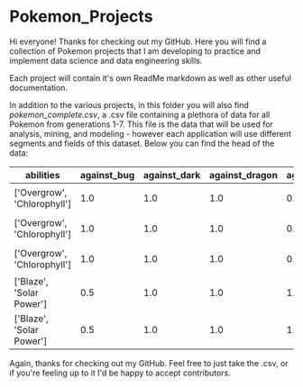 # Pokemon_Projects

Hi everyone! Thanks for checking out my GitHub. Here you will find a collection of Pokemon projects that 
I am developing to practice and implement data science and data engineering skills.

Each project will contain it's own ReadMe markdown as well as other useful documentation. 

In addition to the various projects, in this folder you will also find *pokemon_complete.csv*, a .csv file containing a plethora of data for all Pokemon from generations 1-7. This file is the data that will be used for analysis, mining, and modeling - however each application will use different segments and fields of this dataset. Below you can find the head of the data:

| abilities | against_bug | against_dark | against_dragon | against_electric | against_fairy | against_fight | against_fire | against_flying | against_ghost | against_grass | against_ground | against_ice | against_normal | against_poison | against_psychic | against_rock | against_steel | against_water | attack | base_egg_steps | base_happiness | base_total | capture_rate | classfication | defense | experience_growth | height_m | hp | japanese_name | name | percentage_male | pokedex_number | sp_attack | sp_defense | speed | type1 | type2 | weight_kg | generation | is_legendary |
|-------------|-------------|-------------|-------------|-------------|-------------|-------------|-------------|-------------|-------------|-------------|-------------|-------------|-------------|-------------|-------------|-------------|-------------|-------------|-------------|-------------|-------------|-------------|-------------|-------------|-------------|-------------|-------------|-------------|-------------|-------------|-------------|-------------|-------------|-------------|-------------|-------------|-------------|-------------|-------------|-------------|
| ['Overgrow', 'Chlorophyll'] | 1.0 | 1.0 | 1.0 | 0.5 | 0.5 | 0.5 | 2.0 | 2.0 | 1.0 | 0.25 | 1.0 | 2.0 | 1.0 | 1.0 | 2.0 | 1.0 | 1.0 | 0.5 | 49 | 5120 | 70 | 318 | 45 | Seed Pokémon | 49 | 1059860 | 0.7 | 45 | Fushigidaneフシギダネ | Bulbasaur | 88.1 | 1 | 65 | 65 | 45 | grass | poison | 6.9 | 1 | 0|
|['Overgrow', 'Chlorophyll'] | 1.0 | 1.0 | 1.0 | 0.5 | 0.5 | 0.5 | 2.0 | 2.0 | 1.0 | 0.25 | 1.0 | 2.0 | 1.0 | 1.0 | 2.0 | 1.0 | 1.0 | 0.5 | 62 | 5120 | 70 | 405 | 45 | Seed Pokémon | 63 | 1059860 | 1.0 | 60 | Fushigisouフシギソウ | Ivysaur | 88.1 | 2 | 80 | 80 | 60 | grass | poison | 13.0 | 1 | 0 |
|['Overgrow', 'Chlorophyll'] | 1.0 | 1.0 | 1.0 | 0.5 | 0.5 | 0.5 | 2.0 | 2.0 | 1.0 | 0.25 | 1.0 | 2.0 | 1.0 | 1.0 | 2.0 | 1.0 | 1.0 | 0.5 | 100 | 5120 | 70 | 625 | 45 | Seed Pokémon | 123 | 1059860 | 2.0 | 80 | Fushigibanaフシギバナ | Venusaur | 88.1 | 3 | 122 | 120 | 80 | grass | poison | 100.0 | 1 | 0 |
| ['Blaze', 'Solar Power'] | 0.5 | 1.0 | 1.0 | 1.0 | 0.5 | 1.0 | 0.5 | 1.0 | 1.0 | 0.5 | 2.0 | 0.5 | 1.0 | 1.0 | 1.0 | 2.0 | 0.5 | 2.0 | 52 | 5120 | 70 | 309 | 45 | Lizard Pokémon | 43 | 1059860 | 0.6 | 39 | Hitokageヒトカゲ | Charmander | 88.1 | 4 | 60 | 50 | 65 | fire | nan | 8.5 | 1 | 0
| ['Blaze', 'Solar Power'] | 0.5 | 1.0 | 1.0 | 1.0 | 0.5 | 1.0 | 0.5 | 1.0 | 1.0 | 0.5 | 2.0 | 0.5 | 1.0 | 1.0 | 1.0 | 2.0 | 0.5 | 2.0 | 64 | 5120 | 70 | 405 | 45 | Flame Pokémon | 58 | 1059860 | 1.1 | 58 | Lizardoリザード | Charmeleon | 88.1 | 5 | 80 | 65 | 80 | fire | nan | 19.0 | 1 | 0 |

Again, thanks for checking out my GitHub. Feel free to just take the .csv, or if you're feeling up to it I'd be happy to accept contributors.
